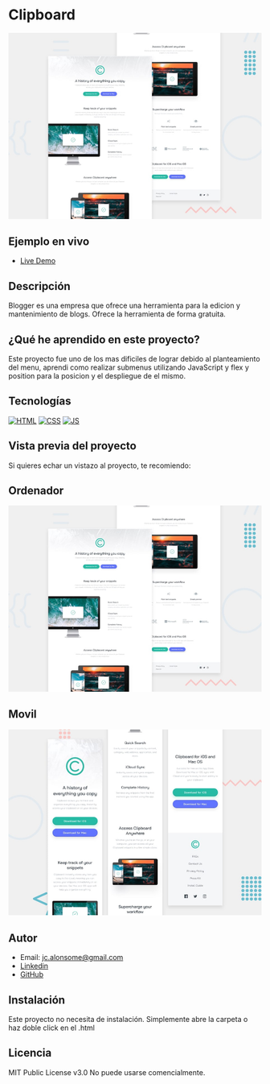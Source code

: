 # Clipboard

![Imagen del proyecto](https://github.com/JuanCarlosAlo/Clibdoard-landing-page/blob/main/images/xiydlw7ggmnfnldlflit.jpg?raw=true)

## Ejemplo en vivo

- [Live Demo](https://juancarlosalo.github.io/Blogger/)

## Descripción

Blogger es una empresa que ofrece una herramienta para la edicion y mantenimiento de blogs. Ofrece la herramienta de forma gratuita.

## ¿Qué he aprendido en este proyecto?

Este proyecto fue uno de los mas dificiles de lograr debido al planteamiento del menu, aprendi como realizar submenus utilizando JavaScript y flex y position para la posicion y el despliegue de el mismo.

## Tecnologías

<!-- Iconos sacados de: https://github.com/hendrasob/badges/blob/master/README.md y https://github.com/alexandresanlim/Badges4-README.md-Profile -->

[![HTML](https://img.shields.io/badge/HTML5-E34F26?style=for-the-badge&logo=html5&logoColor=white)](https://es.wikipedia.org/wiki/HTML5)
[![CSS](https://img.shields.io/badge/CSS3-1572B6?style=for-the-badge&logo=css3&logoColor=white)](https://es.wikipedia.org/wiki/CSS)
[![JS](https://img.shields.io/badge/JavaScript-F7DF1E?style=for-the-badge&logo=javascript&logoColor=black)](https://es.wikipedia.org/wiki/JavaScript)

## Vista previa del proyecto

Si quieres echar un vistazo al proyecto, te recomiendo:

## Ordenador

![Captura del proyecto](https://github.com/JuanCarlosAlo/Clibdoard-landing-page/blob/main/images/xiydlw7ggmnfnldlflit.jpg?raw=true)

## Movil

![Captura del proyecto](https://github.com/JuanCarlosAlo/Clibdoard-landing-page/blob/main/images/voykxa1c0o8esyknz1jf.jpg?raw=true)

## Autor

- Email: jc.alonsome@gmail.com
- [Linkedin](https://www.linkedin.com/in/juan-carlos-alonso-966280166/)
- [GitHub](https://github.com/JuanCarlosAlo)

## Instalación

Este proyecto no necesita de instalación. Simplemente abre la carpeta o haz doble click en el .html

## Licencia

MIT Public License v3.0
No puede usarse comencialmente.
